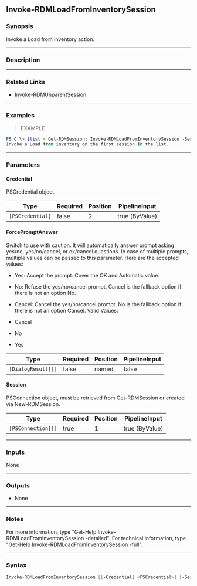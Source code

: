 Invoke-RDMLoadFromInventorySession
----------------------------------

### Synopsis
Invoke a Load from inventory action.

---

### Description

---

### Related Links
* [Invoke-RDMUnparentSession](Invoke-RDMUnparentSession)

---

### Examples
> EXAMPLE

```PowerShell
PS C:\> $list = Get-RDMSession; Invoke-RDMLoadFromInventorySession -Session $list[0]; Set-RDMSession -Session $list[0] -Refresh
Invoke a Load from inventory on the first session in the list.
```

---

### Parameters
#### **Credential**
PSCredential object.

|Type            |Required|Position|PipelineInput |
|----------------|--------|--------|--------------|
|`[PSCredential]`|false   |2       |true (ByValue)|

#### **ForcePromptAnswer**
Switch to use with caution. It will automatically answer prompt asking yes/no, yes/no/cancel, or ok/cancel questions. In case of multiple prompts, multiple values can be passed to this parameter. Here are the accepted values:
* Yes: Accept the prompt. Cover the OK and Automatic value.
* No: Refuse the yes/no/cancel prompt. Cancel is the fallback option if there is not an option No.
* Cancel: Cancel the yes/no/cancel prompt. No is the fallback option if there is not an option Cancel.
Valid Values:

* Cancel
* No
* Yes

|Type              |Required|Position|PipelineInput|
|------------------|--------|--------|-------------|
|`[DialogResult[]]`|false   |named   |false        |

#### **Session**
PSConnection object, must be retrieved from Get-RDMSession or created via New-RDMSession.

|Type              |Required|Position|PipelineInput |
|------------------|--------|--------|--------------|
|`[PSConnection[]]`|true    |1       |true (ByValue)|

---

### Inputs
None

---

### Outputs
* None

---

### Notes
For more information, type "Get-Help Invoke-RDMLoadFromInventorySession -detailed". For technical information, type "Get-Help Invoke-RDMLoadFromInventorySession -full".

---

### Syntax
```PowerShell
Invoke-RDMLoadFromInventorySession [[-Credential] <PSCredential>] [-Session] <PSConnection[]> [-ForcePromptAnswer <Cancel | No | Yes>] [<CommonParameters>]
```
